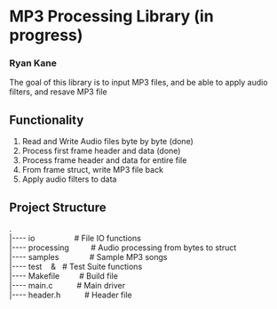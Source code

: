 # MP3 Processing Library (in progress)
### Ryan Kane

The goal of this library is to input MP3 files, and be able to apply audio filters, and resave MP3 file

## Functionality
1. Read and Write Audio files byte by byte (done)
2. Process first frame header and data (done)
3. Process frame header and data for entire file
4. From frame struct, write MP3 file back
5. Apply audio filters to data

## Project Structure
.<br>
|---- io&nbsp;&nbsp;&nbsp;&nbsp;&nbsp;&nbsp;&nbsp;&nbsp;&nbsp;&nbsp;&nbsp;&nbsp;&nbsp;&nbsp;&nbsp;&nbsp;&nbsp;&nbsp;# File IO functions <br>
|---- processing&nbsp;&nbsp;&nbsp;&nbsp;&nbsp;&nbsp;&nbsp;&nbsp;&nbsp;&nbsp;# Audio processing from bytes to struct<br>
|---- samples &nbsp;&nbsp;&nbsp;&nbsp;&nbsp;&nbsp;&nbsp;&nbsp;&nbsp;&nbsp;&nbsp;&nbsp;&nbsp;# Sample MP3 songs<br>
|---- test &nbsp;&nbsp;&nbsp;&&nbsp;&nbsp;&nbsp;# Test Suite functions<br>
|---- Makefile &nbsp;&nbsp;&nbsp;&nbsp;&nbsp;&nbsp;&nbsp;&nbsp;# Build file<br>
|---- main.c &nbsp;&nbsp;&nbsp;&nbsp;&nbsp;&nbsp;&nbsp;&nbsp;&nbsp;&nbsp;# Main driver<br>
|---- header.h  &nbsp;&nbsp;&nbsp;&nbsp;&nbsp;&nbsp;&nbsp;&nbsp;&nbsp;&nbsp;# Header file<br>

